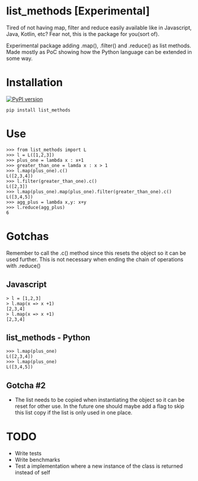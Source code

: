 # list_methods [Experimental]
Tired of not having map, filter and reduce easily available like in
Javascript, Java, Kotlin, etc? Fear not, this is the package for you(sort of). 

Experimental package adding .map(), .filter() and .reduce() as list methods.
Made mostly as PoC showing how the Python language can be extended in some way. 

# Installation
[![PyPI version](https://badge.fury.io/py/list-methods.svg)](https://badge.fury.io/py/list-methods)

```
pip install list_methods
```

# Use
```
>>> from list_methods import L
>>> l = L([1,2,3])
>>> plus_one = lambda x : x+1
>>> greater_than_one = lamda x : x > 1
>>> l.map(plus_one).c()
L([2,3,4])
>>> l.filter(greater_than_one).c()
L([2,3])
>>> l.map(plus_one).map(plus_one).filter(greater_than_one).c()
L([3,4,5])
>>> agg_plus = lambda x,y: x+y
>>> l.reduce(agg_plus)
6
```

# Gotchas
Remember to call the .c() method since this resets the object so it can be used
further. This is not necessary when ending the chain of operations with .reduce()

## Javascript

```
> l = [1,2,3]
> l.map(x => x +1)
[2,3,4]
> l.map(x => x +1)
[2,3,4]
```


## list_methods - Python

```
>>> l.map(plus_one)
L([2,3,4])
>>> l.map(plus_one)
L([3,4,5])
```

## Gotcha #2
* The list needs to be copied when instantiating the object so it can be reset for other use. In the future one should maybe add a flag to skip this list copy if the list is only used in one place.  

# TODO
* Write tests
* Write benchmarks
* Test a implementation where a new instance of the class is returned instead of self
